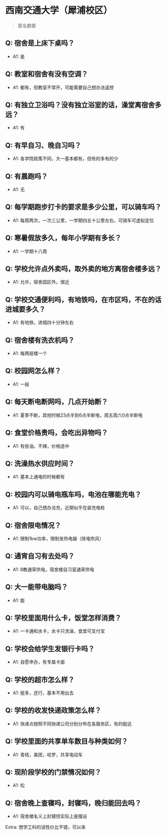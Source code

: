 # 西南交通大学（犀浦校区）

> 匿名数据

## Q: 宿舍是上床下桌吗？

- A1: 是

## Q: 教室和宿舍有没有空调？

- A1: 都有，但教室不常开，可能需要自己想办法遥控

## Q: 有独立卫浴吗？没有独立浴室的话，澡堂离宿舍多远？

- A1: 有

## Q: 有早自习、晚自习吗？

- A1: 各学院政策不同，大一基本都有，但有的多有的少

## Q: 有晨跑吗？

- A1: 无

## Q: 每学期跑步打卡的要求是多少公里，可以骑车吗？

- A1: 每周两次，一次三公里，一学期四五十公里左右，可骑车可虚拟定位

## Q: 寒暑假放多久，每年小学期有多长？

- A1: 一学期十八周

## Q: 学校允许点外卖吗，取外卖的地方离宿舍楼多远？

- A1: 允许，宿舍园区外，很近

## Q: 学校交通便利吗，有地铁吗，在市区吗，不在的话进城要多久？

- A1: 有地铁，进城四十分钟左右

## Q: 宿舍楼有洗衣机吗？

- A1: 每两层楼一个

## Q: 校园网怎么样？

- A1: 一般

## Q: 每天断电断网吗，几点开始断？

- A1: 夏季不断，其他时候23点半到6点半断电，周五周六0点半断电

## Q: 食堂价格贵吗，会吃出异物吗？

- A1: 有些油，不辣，价格适中

## Q: 洗澡热水供应时间？

- A1: 基本上通电的时候都有

## Q: 校园内可以骑电瓶车吗，电池在哪能充电？

- A1: 可以，自己想办法充，近期似乎在装充电桩

## Q: 宿舍限电情况？

- A1: 限制1kw功率，限制发热电器（除电吹风）

## Q: 通宵自习有去处吗？

- A1: 8教通宵供电，宿舍楼自习室通宵供电

## Q: 大一能带电脑吗？

- A1: 能

## Q: 学校里面用什么卡，饭堂怎样消费？

- A1: 一卡通和水卡，水卡只洗澡，食堂可支付宝

## Q: 学校会给学生发银行卡吗？

- A1: 自愿申办，有专属卡面

## Q: 学校的超市怎么样？

- A1: 挺多，还行，基本不用出去

## Q: 学校的收发快递政策怎么样？

- A1: 快递点按照不同快递公司分别分布在各服务区，有的挺远

## Q: 学校里面的共享单车数目与种类如何？

- A1: 青桔，美团，哈罗，共享电动车

## Q: 现阶段学校的门禁情况如何？

- A1: 松

## Q: 宿舍晚上查寝吗，封寝吗，晚归能回去吗？

- A1: 宿舍楼名义上封寝但实际上是摆设

Extra: 想学工科的话性价比不错，可以来